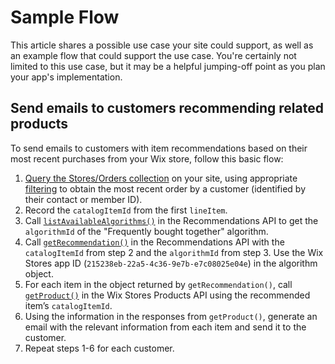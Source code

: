 # Sample Flow
This article shares a possible use case your site could support, as well as an example flow that could support the use case. You're certainly not limited to this use case, but it may be a helpful jumping-off point as you plan your app's implementation.


## Send emails to customers recommending related products 
To send emails to customers with item recommendations based on their most recent purchases from your Wix store, follow this basic flow:

1. [Query the Stores/Orders collection](/wix-stores-backend/orders-collection-fields) on your site, using appropriate [filtering](https://www.wix.com/velo/reference/wix-data/filter) to obtain the most recent order by a customer (identified by their contact or member ID).
2. Record the `catalogItemId` from the first `lineItem`.
3. Call [`listAvailableAlgorithms()`](https://www.wix.com/velo/reference/wix-ecom-backend/recommendations/listavailablealgorithms) in the Recommendations API to get the `algorithmId` of the "Frequently bought together" algorithm.
4. Call [`getRecommendation()`](https://www.wix.com/velo/reference/wix-ecom-backend/recommendations/getrecommendation) in the Recommendations API with the `catalogItemId` from step 2 and the `algorithmId` from step 3. Use the Wix Stores app ID (`215238eb-22a5-4c36-9e7b-e7c08025e04e`) in the algorithm object.
5. For each item in the object returned by `getRecommendation()`, call [`getProduct()`](https://www.wix.com/velo/reference/wix-stores-v2/products/getproduct) in the Wix Stores Products API using the recommended item’s `catalogItemId`.
6. Using the information in the responses from `getProduct()`, generate an email with the relevant information from each item and send it to the customer.
7. Repeat steps 1-6 for each customer.

